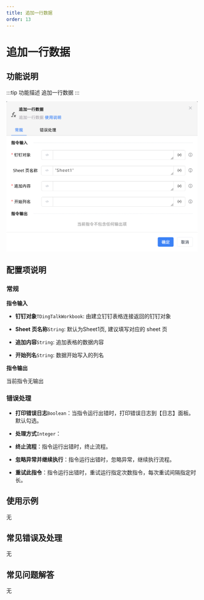 ```yaml
---
title: 追加一行数据
order: 13
---
```


# 追加一行数据

## 功能说明

:::tip 功能描述
追加一行数据
:::

![追加一行数据](../../../../assets/追加一行数据_command.png)

## 配置项说明

### 常规

**指令输入**

- **钉钉对象**`TDingTalkWorkbook`: 由建立钉钉表格连接返回的钉钉对象

- **Sheet 页名称**`String`: 默认为Sheet1页, 建议填写对应的 sheet 页

- **追加内容**`String`: 追加表格的数据内容

- **开始列名**`String`: 数据开始写入的列名


**指令输出**

当前指令无输出

### 错误处理

- **打印错误日志**`Boolean`：当指令运行出错时，打印错误日志到【日志】面板。默认勾选。

- **处理方式**`Integer`：

 - **终止流程**：指令运行出错时，终止流程。

 - **忽略异常并继续执行**：指令运行出错时，忽略异常，继续执行流程。

 - **重试此指令**：指令运行出错时，重试运行指定次数指令，每次重试间隔指定时长。

## 使用示例
无

## 常见错误及处理

无

## 常见问题解答

无

